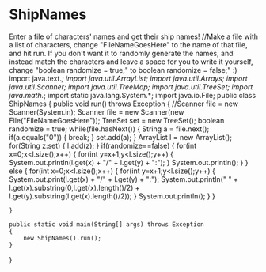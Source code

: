 # ShipNames
Enter a file of characters' names and get their ship names!
//Make a file with a list of characters, change "FileNameGoesHere" to the name of that file, and hit run. If you don't want it to randomly generate the names, and instead match the characters and leave a space for you to write it yourself, change "boolean randomize = true;" to boolean randomize = false;" :)
import java.text.*;
import java.util.ArrayList;
import java.util.Arrays;
import java.util.Scanner;
import java.util.TreeMap;
import java.util.TreeSet;
import java.math.*;
import static java.lang.System.*;
import java.io.File;
public class ShipNames
{
	public void run() throws Exception
	{
		//Scanner file = new Scanner(System.in);
		Scanner file = new Scanner(new File("FileNameGoesHere"));
		TreeSet<String> set = new TreeSet<String>();
		boolean randomize = true;
		while(file.hasNext()) {
			String a = file.next();
			if(a.equals("0")) {
				break;
			}
			set.add(a);
		}
		ArrayList<String> l = new ArrayList<String>();
		for(String z:set) {
			l.add(z);
		}
		if(randomize==false) {
			for(int x=0;x<l.size();x++) {
				for(int y=x+1;y<l.size();y++) {
					System.out.println(l.get(x) + "/" + l.get(y) + ":");
				}
				System.out.println();
			}
		}
		else {
			for(int x=0;x<l.size();x++) {
				for(int y=x+1;y<l.size();y++) {
					System.out.print(l.get(x) + "/" + l.get(y) + ":");
					System.out.println(" " + l.get(x).substring(0,l.get(x).length()/2) + l.get(y).substring(l.get(x).length()/2));
				}
				System.out.println();
			}
		}
		
	}
	
	public static void main(String[] args) throws Exception
	{
		new ShipNames().run();
	}	
}


